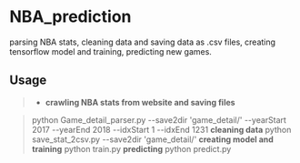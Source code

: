 # NBA_prediction
parsing NBA stats, cleaning data and saving data as .csv files, creating tensorflow model and training, predicting new games.
## Usage
>* **crawling NBA stats from website and saving files**

> python Game_detail_parser.py --save2dir 'game_detail/' --yearStart 2017 --yearEnd 2018 --idxStart 1 --idxEnd 1231
> **cleaning data**
python save_stat_2csv.py --save2dir 'game_detail/'
> **creating model and training**
python train.py
> **predicting**
python predict.py

